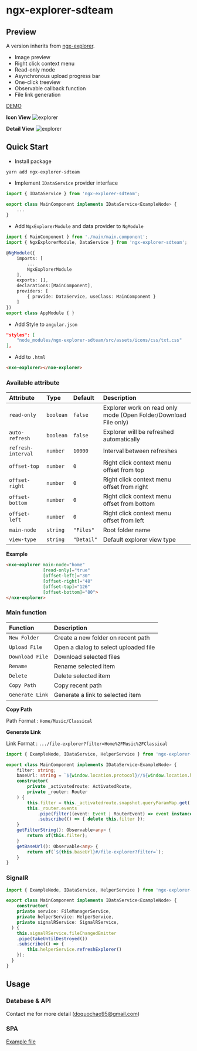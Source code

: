# ngx-explorer-sdteam

## Preview <a></a>

A version inherits from [ngx-explorer](https://github.com/artemnih/ngx-explorer).

-   Image preview
-   Right click context menu
-   Read-only mode
-   Asynchronous upload progress bar
-   One-click treeview
-   Observable callback function
-   File link generation

[DEMO](https://doquochao95.github.io/ngx-explorer)

**Icon View**
![explorer](image/preview-file.png)

**Detail View**
![explorer](image/preview-detail.png)

## Quick Start <a></a>

-   Install package

```
yarn add ngx-explorer-sdteam
```

-   Implement `IDataService` provider interface

```Typescript
import { IDataService } from 'ngx-explorer-sdteam';

export class MainComponent implements IDataService<ExampleNode> {
    ...
}
```

-   Add `NgxExplorerModule` and data provider to `NgModule`

```Typescript
import { MainComponent } from './main/main.component';
import { NgxExplorerModule, DataService } from 'ngx-explorer-sdteam';

@NgModule({
    imports: [
        ...
        NgxExplorerModule
    ],
    exports: [],
    declarations:[MainComponent],
    providers: [
        { provide: DataService, useClass: MainComponent }
    ]
})
export class AppModule { }
```

-   Add Style to `angular.json`

```Json
"styles": [
    "node_modules/ngx-explorer-sdteam/src/assets/icons/css/txt.css"
],
```

-   Add to `.html`

```html
<nxe-explorer></nxe-explorer>
```

### Available attribute

| Attribute          | Type      | Default    | Description                                                      |
| :----------------- | :-------- | :--------- | :--------------------------------------------------------------- |
| `read-only`        | `boolean` | `false`    | Explorer work on read only mode (Open Folder/Download File only) |
| `auto-refresh`     | `boolean` | `false`    | Explorer will be refreshed automatically                         |
| `refresh-interval` | `number`  | `10000`    | Interval between refreshes                                       |
| `offset-top`       | `number`  | `0`        | Right click context menu offset from top                         |
| `offset-right`     | `number`  | `0`        | Right click context menu offset from right                       |
| `offset-bottom`    | `number`  | `0`        | Right click context menu offset from bottom                      |
| `offset-left`      | `number`  | `0`        | Right click context menu offset from left                        |
| `main-node`        | `string`  | `"Files"`  | Root folder name                                                 |
| `view-type`        | `string`  | `"Detail"` | Default explorer view type                                       |

**Example**

```html
<nxe-explorer main-node="home" 
              [read-only]="true" 
              [offset-left]="30" 
              [offset-right]="48" 
              [offset-top]="126" 
              [offset-bottom]="80"> 
</nxe-explorer>
```

### Main function

| Function        | Description                           |
| :-------------- | :------------------------------------ |
| `New Folder`    | Create a new folder on recent path    |
| `Upload File`   | Open a dialog to select uploaded file |
| `Download File` | Download selected files               |
| `Rename`        | Rename selected item                  |
| `Delete`        | Delete selected item                  |
| `Copy Path`     | Copy recent path                      |
| `Generate Link` | Generate a link to selected item      |

**Copy Path**

Path Format : `Home/Music/Classical`

**Generate Link**

Link Format : `.../file-explorer?filter=Home%2FMusic%2FClassical`

```Typescript
import { ExampleNode, IDataService, HelperService } from 'ngx-explorer-sdteam';

export class MainComponent implements IDataService<ExampleNode> {
    filter: string;
    baseUrl: string = `${window.location.protocol}//${window.location.hostname}:${window.location.port}/`;
    constructor(
        private _activatedroute: ActivatedRoute,
        private _router: Router
    ) {
        this.filter = this._activatedroute.snapshot.queryParamMap.get('filter')
        this._router.events
            .pipe(filter((event: Event | RouterEvent) => event instanceof NavigationEnd))
            .subscribe(() => { delete this.filter });
    }
    getFilterString(): Observable<any> {
        return of(this.filter);
    }
    getBaseUrl(): Observable<any> {
        return of(`${this.baseUrl}#/file-explorer?filter=`);
    }
}
```

### SignalR

```Typescript
import { ExampleNode, IDataService, HelperService } from 'ngx-explorer-sdteam';

export class MainComponent implements IDataService<ExampleNode> {
    constructor(
    private service: FileManagerService,
    private helperService: HelperService,
    private signalRService: SignalRService,
  ) {
    this.signalRService.fileChangedEmitter
    .pipe(takeUntilDestroyed())
    .subscribe(() => {
        this.helperService.refreshExplorer()
    });
  }
}
```

## Usage <a></a>

### Database & API

Contact me for more detail (doquochao95@gmail.com)

### SPA

[Example file](https://github.com/doquochao95/ngx-explorer/blob/main/src/app/file-explorer/main/main.component.ts)
